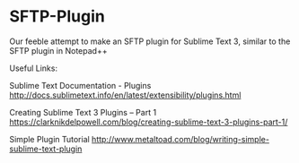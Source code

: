 # SFTP-Plugin
Our feeble attempt to make an SFTP plugin for Sublime Text 3, similar to the SFTP plugin in Notepad++

Useful Links:

  Sublime Text Documentation - Plugins
  http://docs.sublimetext.info/en/latest/extensibility/plugins.html
  
  Creating Sublime Text 3 Plugins – Part 1
  https://clarknikdelpowell.com/blog/creating-sublime-text-3-plugins-part-1/
  
  Simple Plugin Tutorial
  http://www.metaltoad.com/blog/writing-simple-sublime-text-plugin
